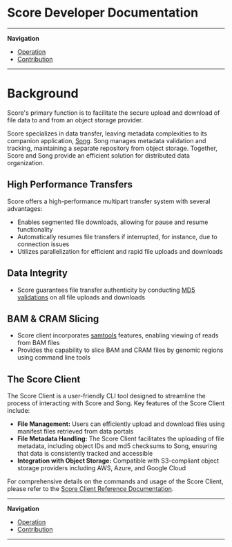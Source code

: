 # Score Developer Documentation

---

**Navigation**
- [Operation](./operation/operation.md)
- [Contribution](./contribution/contribution.md) 

---

# Background

Score's primary function is to facilitate the secure upload and download of file data to and from an object storage provider. 

Score specializes in data transfer, leaving metadata complexities to its companion application, <a href="https://github.com/overture-stack/score" target="_blank" rel="noopener noreferrer">Song</a>. Song manages metadata validation and tracking, maintaining a separate repository from object storage. Together, Score and Song provide an efficient solution for distributed data organization.

## High Performance Transfers

Score offers a high-performance multipart transfer system with several advantages:

- Enables segmented file downloads, allowing for pause and resume functionality
- Automatically resumes file transfers if interrupted, for instance, due to connection issues
- Utilizes parallelization for efficient and rapid file uploads and downloads

## Data Integrity

- Score guarantees file transfer authenticity by conducting <a href="https://www.ietf.org/rfc/rfc1321.txt" target="_blank" rel="noopener noreferrer">MD5 validations</a> on all file uploads and downloads

## BAM & CRAM Slicing

- Score client incorporates <a href="http://www.htslib.org/" target="_blank" rel="noopener noreferrer">samtools</a> features, enabling viewing of reads from BAM files
- Provides the capability to slice BAM and CRAM files by genomic regions using command line tools

## The Score Client

The Score Client is a user-friendly CLI tool designed to streamline the process of interacting with Score and Song. Key features of the Score Client include:

- **File Management:** Users can efficiently upload and download files using manifest files retrieved from data portals
- **File Metadata Handling:** The Score Client facilitates the uploading of file metadata, including object IDs and md5 checksums to Song, ensuring that data is consistently tracked and accessible
- **Integration with Object Storage:** Compatible with S3-compliant object storage providers including AWS, Azure, and Google Cloud

For comprehensive details on the commands and usage of the Score Client, please refer to the [Score Client Reference Documentation](www.overture.bio/documentation/score/user-guide/commands/).

---

**Navigation**

- [Operation](./operation/operation.md)
- [Contribution](./contribution/contribution.md) 

---